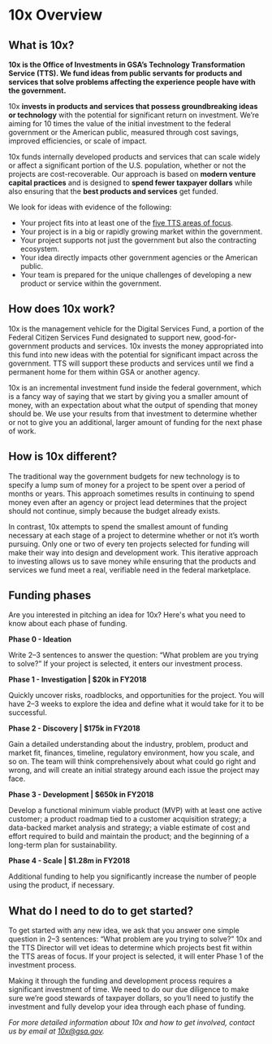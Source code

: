 # 10x Overview

## What is 10x?

**10x is the Office of Investments in GSA’s Technology Transformation Service (TTS). We fund ideas from public servants for products and services that solve problems affecting the experience people have with the government.**

10x **invests in products and services that possess groundbreaking ideas or technology** with the potential for significant return on investment. We’re aiming for 10 times the value of the initial investment to the federal government or the American public, measured through cost savings, improved efficiencies, or scale of impact.

10x funds internally developed products and services that can scale widely or affect a significant portion of the U.S. population, whether or not the projects are cost-recoverable. Our approach is based on **modern venture capital practices** and is designed to **spend fewer taxpayer dollars** while also ensuring that the **best products and services** get funded. 

We look for ideas with evidence of the following:

* Your project fits into at least one of the [five TTS areas of focus](https://docs.google.com/document/d/1pt_3web_j2573YoSC20acoY6zp80W0YPqFXaX7Jr4F0/edit#heading=h.s0xgl18fy2kx).
* Your project is in a big or rapidly growing market within the government.
* Your project supports not just the government but also the contracting ecosystem.
* Your idea directly impacts other government agencies or the American public.
* Your team is prepared for the unique challenges of developing a new product or service within the government.

## How does 10x work?

10x is the management vehicle for the Digital Services Fund, a portion of the Federal Citizen Services Fund designated to support new, good-for-government products and services. 10x invests the money appropriated into this fund into new ideas with the potential for significant impact across the government. TTS will support these products and services until we find a permanent home for them within GSA or another agency.

10x is an incremental investment fund inside the federal government, which is a fancy way of saying that we start by giving you a smaller amount of money, with an expectation about what the output of spending that money should be. We use your results from that investment to determine whether or not to give you an additional, larger amount of funding for the next phase of work. 

## How is 10x different?

The traditional way the government budgets for new technology is to specify a lump sum of money for a project to be spent over a period of months or years. This approach sometimes results in continuing to spend money even after an agency or project lead determines that the project should not continue, simply because the budget already exists.

In contrast, 10x attempts to spend the smallest amount of funding necessary at each stage of a project to determine whether or not it’s worth pursuing. Only one or two of every ten projects selected for funding will make their way into design and development work. This iterative approach to investing allows us to save money while ensuring that the products and services we fund meet a real, verifiable need in the federal marketplace.

## Funding phases

Are you interested in pitching an idea for 10x? Here's what you need to know about each phase of funding.

**Phase 0 - Ideation**

Write 2–3 sentences to answer the question: “What problem are you trying to solve?” If your project is selected, it enters our investment process. 

**Phase 1 - Investigation | $20k in FY2018**

Quickly uncover risks, roadblocks, and opportunities for the project. You will have 2–3 weeks to explore the idea and define what it would take for it to be successful.

**Phase 2 - Discovery | $175k in FY2018**

Gain a detailed understanding about the industry, problem, product and market fit, finances, timeline, regulatory environment, how you scale, and so on. The team will think comprehensively about what could go right and wrong, and will create an initial strategy around each issue the project may face.

**Phase 3 - Development | $650k in FY2018**

Develop a functional minimum viable product (MVP) with at least one active customer; a product roadmap tied to a customer acquisition strategy; a data-backed market analysis and strategy; a viable estimate of cost and effort required to build and maintain the product; and the beginning of a long-term plan for sustainability.

**Phase 4 - Scale | $1.28m in FY2018**

Additional funding to help you significantly increase the number of people using the product, if necessary.

## What do I need to do to get started?

To get started with any new idea, we ask that you answer one simple question in 2–3 sentences: “What problem are you trying to solve?” 10x and the TTS Director will vet ideas to determine which projects best fit within the TTS areas of focus. If your project is selected, it will enter Phase 1 of the investment process.

Making it through the funding and development process requires a significant investment of time. We need to do our due diligence to make sure we’re good stewards of taxpayer dollars, so you’ll need to justify the investment and fully develop your idea through each phase of funding.

*For more detailed information about 10x and how to get involved, contact us by email at 10x@gsa.gov.*

